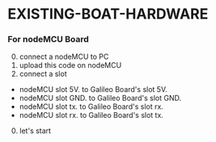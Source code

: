 # EXISTING-BOAT-HARDWARE
  
### For nodeMCU Board

0.  connect a nodeMCU to PC
0.  upload this code on nodeMCU
0.  connect a slot
  *  nodeMCU slot 5V. to Galileo Board's slot 5V.
  *  nodeMCU slot GND. to Galileo Board's slot GND.
  *  nodeMCU slot tx. to Galileo Board's slot rx.
  *  nodeMCU slot rx. to Galileo Board's slot tx.
0.  let's start
  
